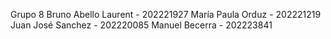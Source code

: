 Grupo 8
Bruno Abello Laurent - 202221927
María Paula Orduz - 202221219
Juan José Sanchez - 202220085
Manuel Becerra - 202223841
